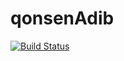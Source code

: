 # qonsenAdib

<a href="https://travis-ci.org/laravel/framework"><img src="https://travis-ci.org/laravel/framework.svg" alt="Build Status"></a>
